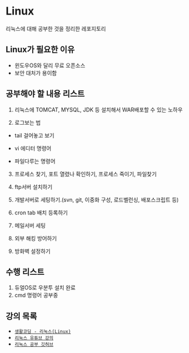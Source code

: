 # Linux
리눅스에 대해 공부한 것을 정리한 레포지토리


## Linux가 필요한 이유
- 윈도우OS와 달리 무료 오픈소스
- 보안 대처가 용이함

## 공부해야 할 내용 리스트
1. 리눅스에 TOMCAT, MYSQL, JDK 등 설치해서 WAR배포할 수 있는 노하우

2. 로그보는 법

- tail 걸어놓고 보기

- vi 에디터 명령어

- 파일다루는 명령어

3. 프로세스 찾기, 포트 열렸나 확인하기, 프로세스 죽이기, 파일찾기

4. ftp서버 설치하기

5. 개발서버로 세팅하기.(svn, git, 이중화 구성, 로드벨런싱, 배포스크립트 등)

6. cron tab 배치 등록하기

7. 메일서버 세팅

8. 외부 해킹 방어하기

9. 방화벽 설정하기



## 수행 리스트
1. 듀얼OS로 우분투 설치 완료
2. cmd 명령어 공부중




## 강의 목록
- [`생활코딩 - 리눅스(Linux)`](https://edu.goorm.io/learn/lecture/12984/%EC%83%9D%ED%99%9C%EC%BD%94%EB%94%A9-%EB%A6%AC%EB%88%85%EC%8A%A4-linux/info)
- [`리눅스 유튜브 강의`](https://www.youtube.com/watch?v=TZjB94sA3IU&list=PL3Ft9YwZYhoIjWhIWeULyyTKhYg1rhcyB&index=2)
- [`리눅스 공부 깃허브`](https://github.com/chanW-pack/Linux_OS)
